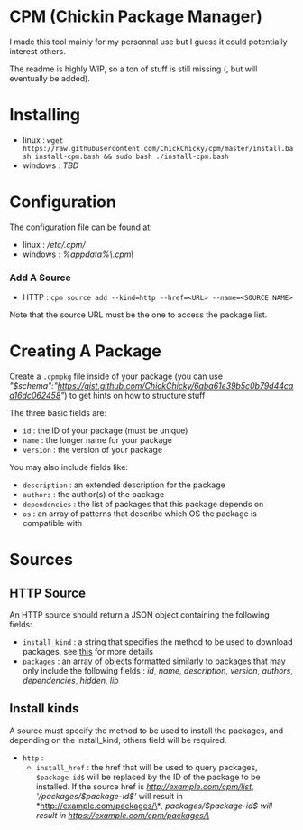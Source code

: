 # CPM (Chickin Package Manager)

I made this tool mainly for my personnal use but I guess it could potentially interest others.

The readme is highly WIP, so a ton of stuff is still missing (, but will eventually be added).

# Installing

* linux : `wget https://raw.githubusercontent.com/ChickChicky/cpm/master/install.bash install-cpm.bash && sudo bash ./install-cpm.bash`
* windows : *TBD*

# Configuration

The configuration file can be found at:
* linux : */etc/.cpm/*
* windows : *%appdata%\\.cpm\\*

### Add A Source
* HTTP : `cpm source add --kind=http --href=<URL> --name=<SOURCE NAME>`

Note that the source URL must be the one to access the package list.

# Creating A Package

Create a `.cpmpkg` file inside of your package (you can use *"$schema":"https://gist.github.com/ChickChicky/6aba61e39b5c0b79d44caa16dc062458"*) to get hints on how to structure stuff

The three basic fields are:
* `id` : the ID of your package (must be unique)
* `name` : the longer name for your package
* `version` : the version of your package

You may also include fields like:
* `description` : an extended description for the package
* `authors` : the author(s) of the package
* `dependencies` : the list of packages that this package depends on
* `os` : an array of patterns that describe which OS the package is compatible with

# Sources

## HTTP Source

An HTTP source should return a JSON object containing the following fields:
* `install_kind` : a string that specifies the method to be used to download packages, see [this](#install-kinds) for more details
* `packages` : an array of objects formatted similarly to packages that may only include the following fields : *id*, *name*, *description*, *version*, *authors*, *dependencies*, *hidden*, *lib*

## Install kinds

A source must specify the method to be used to install the packages, and depending on the install_kind, others field will be required.
* `http` :
    * `install_href` : the href that will be used to query packages, `$package-id$` will be replaced by the ID of the package to be installed. If the source href is *http://example.com/cpm/list*, *'/packages/\$package-id\$'* will result in *http://example.com/packages/\**, *packages/\$package-id\$* will result in *https://example.com/cpm/packages/\**